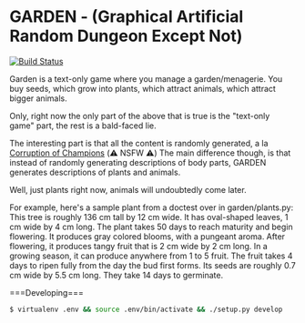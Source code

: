 GARDEN - (Graphical Artificial Random Dungeon Except Not)
======

[![Build Status](https://travis-ci.org/cnelsonsic/garden.png?branch=master)](https://travis-ci.org/cnelsonsic/garden)

Garden is a text-only game where you manage a garden/menagerie.
You buy seeds, which grow into plants, which attract animals, which attract bigger animals.

Only, right now the only part of the above that is true is the "text-only game" part, the rest is a bald-faced lie.

The interesting part is that all the content is randomly generated, a la [Corruption of Champions](http://cocwiki.org) (:warning: NSFW :warning:)
The main difference though, is that instead of randomly generating descriptions of body parts, GARDEN generates descriptions of plants and animals.

Well, just plants right now, animals will undoubtedly come later.

For example, here's a sample plant from a doctest over in garden/plants.py:
This tree is roughly 136 cm tall by 12 cm wide. It has oval-shaped leaves, 1 cm wide by 4 cm long. The plant takes 50 days to reach maturity and begin flowering. It produces gray colored blooms, with a pungeant aroma. After flowering, it produces tangy fruit that is 2 cm wide by 2 cm long. In a growing season, it can produce anywhere from 1 to 5 fruit. The fruit takes 4 days to ripen fully from the day the bud first forms. Its seeds are roughly 0.7 cm wide by 5.5 cm long. They take 14 days to germinate.

===Developing===
```bash
$ virtualenv .env && source .env/bin/activate && ./setup.py develop
```
